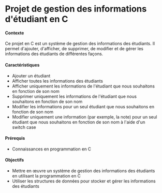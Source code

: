 # Projet de gestion des informations d'étudiant en C

#### Contexte
Ce projet en C est un système de gestion des informations des étudiants. Il permet d'ajouter, d'afficher, de supprimer, de modifier et de gérer les informations des étudiants de différentes façons.


#### Caractéristiques

- Ajouter un étudiant
- Afficher toutes les informations des étudiants
- Afficher uniquement les informations de l'étudiant que nous souhaitons en fonction de son nom
- Supprimer uniquement les informations de l'étudiant que nous souhaitons en fonction de son nom
- Modifier les informations pour un seul étudiant que nous souhaitons en fonction de son nom
- Modifier uniquement une information (par exemple, la note) pour un seul étudiant que nous souhaitons en fonction de son nom à l'aide d'un switch case

#### Prérequis

- Connaissances en programmation en C

#### Objectifs

- Mettre en œuvre un système de gestion des informations des étudiants en utilisant la programmation en C
- Utiliser les structures de données pour stocker et gérer les informations des étudiants
